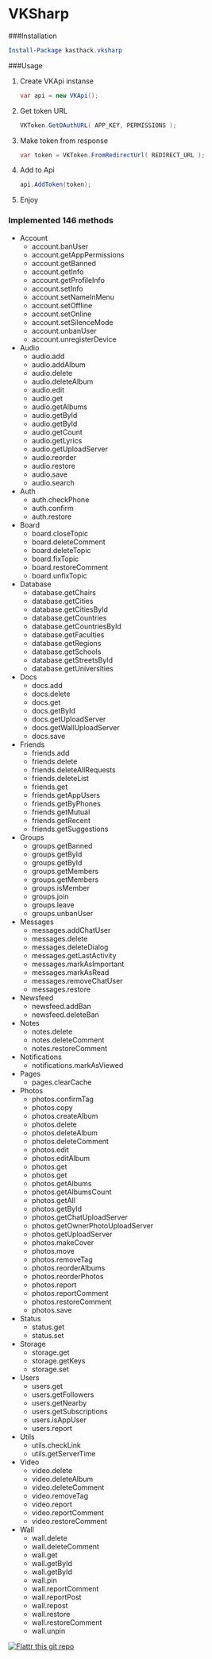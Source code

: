 VKSharp
=======

###Installation
```PowerShell
Install-Package kasthack.vksharp
```


###Usage

1. Create VKApi instanse
	```C#
	var api = new VKApi();
	```
2. Get token URL
	```C#
	VKToken.GetOAuthURL( APP_KEY, PERMISSIONS );
	```
3. Make token from response
	```C#
	var token = VKToken.FromRedirectUrl( REDIRECT_URL );
	```
4. Add to Api
	```C#
	api.AddToken(token);
	```
5. Enjoy



### Implemented 146 methods
* Account
	* account.banUser
	* account.getAppPermissions
	* account.getBanned
	* account.getInfo
	* account.getProfileInfo
	* account.setInfo
	* account.setNameInMenu
	* account.setOffline
	* account.setOnline
	* account.setSilenceMode
	* account.unbanUser
	* account.unregisterDevice
* Audio
	* audio.add
	* audio.addAlbum
	* audio.delete
	* audio.deleteAlbum
	* audio.edit
	* audio.get
	* audio.getAlbums
	* audio.getById
	* audio.getById
	* audio.getCount
	* audio.getLyrics
	* audio.getUploadServer
	* audio.reorder
	* audio.restore
	* audio.save
	* audio.search
* Auth
	* auth.checkPhone
	* auth.confirm
	* auth.restore
* Board
	* board.closeTopic
	* board.deleteComment
	* board.deleteTopic
	* board.fixTopic
	* board.restoreComment
	* board.unfixTopic
* Database
	* database.getChairs
	* database.getCities
	* database.getCitiesById
	* database.getCountries
	* database.getCountriesById
	* database.getFaculties
	* database.getRegions
	* database.getSchools
	* database.getStreetsById
	* database.getUniversities
* Docs
	* docs.add
	* docs.delete
	* docs.get
	* docs.getById
	* docs.getUploadServer
	* docs.getWallUploadServer
	* docs.save
* Friends
	* friends.add
	* friends.delete
	* friends.deleteAllRequests
	* friends.deleteList
	* friends.get
	* friends.getAppUsers
	* friends.getByPhones
	* friends.getMutual
	* friends.getRecent
	* friends.getSuggestions
* Groups
	* groups.getBanned
	* groups.getById
	* groups.getById
	* groups.getMembers
	* groups.getMembers
	* groups.isMember
	* groups.join
	* groups.leave
	* groups.unbanUser
* Messages
	* messages.addChatUser
	* messages.delete
	* messages.deleteDialog
	* messages.getLastActivity
	* messages.markAsImportant
	* messages.markAsRead
	* messages.removeChatUser
	* messages.restore
* Newsfeed
	* newsfeed.addBan
	* newsfeed.deleteBan
* Notes
	* notes.delete
	* notes.deleteComment
	* notes.restoreComment
* Notifications
	* notifications.markAsViewed
* Pages
	* pages.clearCache
* Photos
	* photos.confirmTag
	* photos.copy
	* photos.createAlbum
	* photos.delete
	* photos.deleteAlbum
	* photos.deleteComment
	* photos.edit
	* photos.editAlbum
	* photos.get
	* photos.get
	* photos.getAlbums
	* photos.getAlbumsCount
	* photos.getAll
	* photos.getById
	* photos.getChatUploadServer
	* photos.getOwnerPhotoUploadServer
	* photos.getUploadServer
	* photos.makeCover
	* photos.move
	* photos.removeTag
	* photos.reorderAlbums
	* photos.reorderPhotos
	* photos.report
	* photos.reportComment
	* photos.restoreComment
	* photos.save
* Status
	* status.get
	* status.set
* Storage
	* storage.get
	* storage.getKeys
	* storage.set
* Users
	* users.get
	* users.getFollowers
	* users.getNearby
	* users.getSubscriptions
	* users.isAppUser
	* users.report
* Utils
	* utils.checkLink
	* utils.getServerTime
* Video
	* video.delete
	* video.deleteAlbum
	* video.deleteComment
	* video.removeTag
	* video.report
	* video.reportComment
	* video.restoreComment
* Wall
	* wall.delete
	* wall.deleteComment
	* wall.get
	* wall.getById
	* wall.getById
	* wall.pin
	* wall.reportComment
	* wall.reportPost
	* wall.repost
	* wall.restore
	* wall.restoreComment
	* wall.unpin

[![Flattr this git repo](http://api.flattr.com/button/flattr-badge-large.png)](https://flattr.com/submit/auto?user_id=kasthack&url=https://github.com/kasthack/VKSharp&title=VKSharp&language=&tags=github&category=software)
